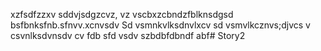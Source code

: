 xzfsdfzzxv
sddvjsdgzcvz, vz
vscbxzcbndzfblknsdgsd
bsfbnksfnb.sfnvv.xcnvsdv
Sd
vsmnkvlksdnvlxcv
sd
vsmvlkcznvs;djvcs
v
csvnlksdvnsdv cv
fdb
sfd
vsdv
szbdbfdbndf
abf# Story2

